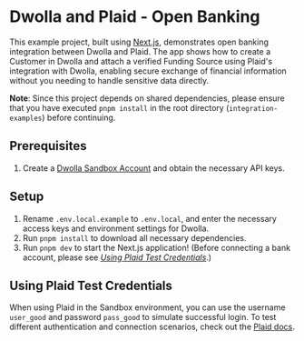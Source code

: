 # Dwolla and Plaid - Open Banking

This example project, built using [Next.js](https://nextjs.org), demonstrates open banking integration between Dwolla and Plaid. The app shows how to create a Customer in Dwolla and attach a verified Funding Source using Plaid's integration with Dwolla, enabling secure exchange of financial information without you needing to handle sensitive data directly.

**Note**: Since this project depends on shared dependencies, please ensure that you have executed `pnpm install` in the root directory (`integration-examples`) before continuing.

## Prerequisites

1. Create a [Dwolla Sandbox Account](https://accounts-sandbox.dwolla.com/sign-up) and obtain the necessary API keys.

## Setup

1. Rename `.env.local.example` to `.env.local`, and enter the necessary access keys and environment settings for Dwolla.
2. Run `pnpm install` to download all necessary dependencies.
3. Run `pnpm dev` to start the Next.js application! (Before connecting a bank account, please see _[Using Plaid Test Credentials](#using-plaid-test-credentials)_.)

## Using Plaid Test Credentials

When using Plaid in the Sandbox environment, you can use the username `user_good` and password `pass_good` to simulate successful login. To test different authentication and connection scenarios, check out the [Plaid docs](https://plaid.com/docs/sandbox/test-credentials/). 
